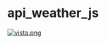 # api_weather_js

[![vista.png](https://i.postimg.cc/PqkSwf24/vista.png)](https://postimg.cc/9DJP323R)
